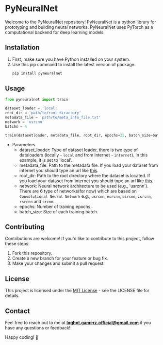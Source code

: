 PyNeuralNet
============

Welcome to the PyNeuralNet repository! PyNeuralNet is a python library for prototyping and building neural networks. PyNeuralNet uses PyTorch as a computational backend for deep learning models.

## Installation

1. First, make sure you have Python installed on your system.
2. Use this pip command to install the latest version of package.
   ```bash
   pip install pyneuralnet
   ```

## Usage
```python
from pyneuralnet import train

dataset_loader = 'local'
root_dir = 'path/to/root_diractory'
metadata_file = 'path/to/meta_info_file.txt'
network = 'usrcnn'
batchs = 4

train(datasetloader, metadata_file, root_dir, epochs=25, batch_size=batchs, network=network)

```
- Parameters
   - dataset_loader: Type of dataset loader, there is two type of dataloaders (locally - `local` and from internet - `internet`). In this example, it is set to 'local'.
   - metadata_file: Path to the metadata file. If you load your dataset from internet you should type an url like [this](https://itzloghotxd.github.io/machine-learning-datasets/image-datasets/div2k/meta-info/meta_info_DIV2K_valid_HR.txt).
   - root_dir: Path to the root directory where the dataset is located. If you load your dataset from internet you should type an url like [this](https://itzloghotxd.github.io/machine-learning-datasets/image-datasets/div2k/).
   - network: Neural network architecture to be used (e.g., 'usrcnn'). There are 6 type of networks(for now) which are based on `Convolutional Neural Network` e.g., `usrcnn`, `esrcnn`, `bsrcnn`, `isrcnn`, `rsrcnn` and `srcnn`.
   - epochs: Number of training epochs.
   - batch_size: Size of each training batch.

## Contributing

Contributions are welcome! If you'd like to contribute to this project, follow these steps:
1. Fork this repository.
2. Create a new branch for your feature or bug fix.
3. Make your changes and submit a pull request.

## License

This project is licensed under the [MIT License](https://github.com/ItzLoghotXD/PyNeuralNet/blob/main/LICENSE) - see the LICENSE file for details.

## Contact

Feel free to reach out to me at **loghot.gamerz.official@gmail.com** if you have any questions or feedback!

Happy coding! 🚀

